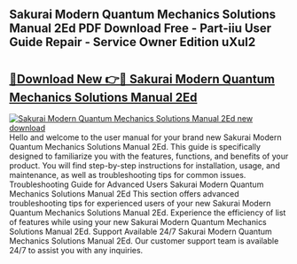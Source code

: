 ## Sakurai Modern Quantum Mechanics Solutions Manual 2Ed PDF Download Free - Part-iiu User Guide Repair - Service Owner Edition uXuI2

# <h2><a href="http://bc64319.oget.top/?id=Sakurai+Modern+Quantum+Mechanics+Solutions+Manual+2Ed">🔗Download New 👉🔴 Sakurai Modern Quantum Mechanics Solutions Manual 2Ed</a></h2>

[![Sakurai Modern Quantum Mechanics Solutions Manual 2Ed new download](https://i.imgur.com/5g1atiW.png)](http://bc64319.oget.top/?id=Sakurai+Modern+Quantum+Mechanics+Solutions+Manual+2Ed)
Hello and welcome to the user manual for your brand new Sakurai Modern Quantum Mechanics Solutions Manual 2Ed. This guide is specifically designed to familiarize you with the features, functions, and benefits of your product. You will find step-by-step instructions for installation, usage, and maintenance, as well as troubleshooting tips for common issues. Troubleshooting Guide for Advanced Users Sakurai Modern Quantum Mechanics Solutions Manual 2Ed This section offers advanced troubleshooting tips for experienced users of your new Sakurai Modern Quantum Mechanics Solutions Manual 2Ed. Experience the efficiency of list of features while using your new Sakurai Modern Quantum Mechanics Solutions Manual 2Ed. Support Available 24/7 Sakurai Modern Quantum Mechanics Solutions Manual 2Ed. Our customer support team is available 24/7 to assist you with any inquiries.
